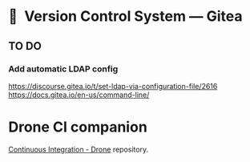 # 📑  Version Control System — Gitea

## TO DO

### Add automatic LDAP config

https://discourse.gitea.io/t/set-ldap-via-configuration-file/2616
https://docs.gitea.io/en-us/command-line/

# Drone CI companion

[Continuous Integration - Drone](../ci-drone) repository.
